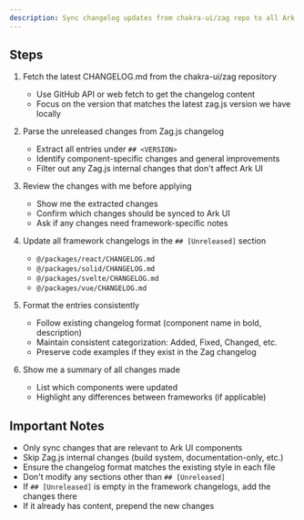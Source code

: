 ```yaml
---
description: Sync changelog updates from chakra-ui/zag repo to all Ark UI framework changelogs
---
```


## Steps

1. Fetch the latest CHANGELOG.md from the chakra-ui/zag repository
   - Use GitHub API or web fetch to get the changelog content
   - Focus on the version that matches the latest zag.js version we have locally

2. Parse the unreleased changes from Zag.js changelog
   - Extract all entries under `## <VERSION>`
   - Identify component-specific changes and general improvements
   - Filter out any Zag.js internal changes that don't affect Ark UI

3. Review the changes with me before applying
   - Show me the extracted changes
   - Confirm which changes should be synced to Ark UI
   - Ask if any changes need framework-specific notes

4. Update all framework changelogs in the `## [Unreleased]` section
   - `@/packages/react/CHANGELOG.md`
   - `@/packages/solid/CHANGELOG.md`
   - `@/packages/svelte/CHANGELOG.md`
   - `@/packages/vue/CHANGELOG.md`

5. Format the entries consistently
   - Follow existing changelog format (component name in bold, description)
   - Maintain consistent categorization: Added, Fixed, Changed, etc.
   - Preserve code examples if they exist in the Zag changelog

6. Show me a summary of all changes made
   - List which components were updated
   - Highlight any differences between frameworks (if applicable)

## Important Notes

- Only sync changes that are relevant to Ark UI components
- Skip Zag.js internal changes (build system, documentation-only, etc.)
- Ensure the changelog format matches the existing style in each file
- Don't modify any sections other than `## [Unreleased]`
- If `## [Unreleased]` is empty in the framework changelogs, add the changes there
- If it already has content, prepend the new changes
